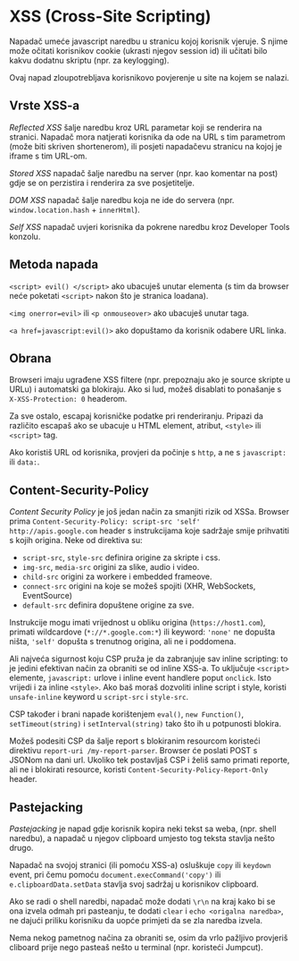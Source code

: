 # XSS (Cross-Site Scripting)

Napadač umeće javascript naredbu u stranicu kojoj korisnik vjeruje. S njime može očitati korisnikov cookie (ukrasti njegov session id) ili učitati bilo kakvu dodatnu skriptu (npr. za keylogging).

Ovaj napad zloupotrebljava korisnikovo povjerenje u site na kojem se nalazi.

## Vrste XSS-a

*Reflected XSS* šalje naredbu kroz URL parametar koji se renderira na stranici. Napadač mora natjerati korisnika da ode na URL s tim parametrom (može biti skriven shortenerom), ili posjeti napadačevu stranicu na kojoj je iframe s tim URL-om.

*Stored XSS* napadač šalje naredbu na server (npr. kao komentar na post) gdje se on perzistira i renderira za sve posjetitelje.

*DOM XSS* napadač šalje naredbu koja ne ide do servera (npr. `window.location.hash` + `innerHtml`).

*Self XSS* napadač uvjeri korisnika da pokrene naredbu kroz Developer Tools konzolu.

## Metoda napada

`<script> evil() </script>` ako ubacuješ unutar elementa (s tim da browser neće poketati `<script>` nakon što je stranica loadana).

`<img onerror=evil>` ili `<p onmouseover>` ako ubacuješ unutar taga.

`<a href=javascript:evil()>` ako dopuštamo da korisnik odabere URL linka.

## Obrana

Browseri imaju ugrađene XSS filtere (npr. prepoznaju ako je source skripte u URLu) i automatski ga blokiraju. Ako si lud, možeš disablati to ponašanje s `X-XSS-Protection: 0` headerom.

Za sve ostalo, escapaj korisničke podatke pri renderiranju. Pripazi da različito escapaš ako se ubacuje u HTML element, atribut, `<style>` ili `<script>` tag.

Ako koristiš URL od korisnika, provjeri da počinje s `http`, a ne s `javascript:` ili `data:`.

## Content-Security-Policy

*Content Security Policy* je još jedan način za smanjiti rizik od XSSa. Browser prima `Content-Security-Policy: script-src 'self' http://apis.google.com` header s instrukcijama koje sadržaje smije prihvatiti s kojih origina. Neke od direktiva su:
* `script-src`, `style-src` definira origine za skripte i css.
* `img-src`, `media-src` origini za slike, audio i video.
* `child-src` origini za workere i embedded frameove.
* `connect-src` origini na koje se možeš spojiti (XHR, WebSockets, EventSource)
* `default-src` definira dopuštene origine za sve.

Instrukcije mogu imati vrijednost u obliku origina (`https://host1.com`), primati wildcardove (`*://*.google.com:*`) ili keyword: `'none'` ne dopušta ništa, `'self'` dopušta s trenutnog origina, ali ne i poddomena.

Ali najveća sigurnost koju CSP pruža je da zabranjuje sav inline scripting: to je jedini efektivan način za obraniti se od inline XSS-a. To uključuje `<script>` elemente, `javascript:` urlove i inline event handlere poput `onclick`. Isto vrijedi i za inline `<style>`. Ako baš moraš dozvoliti inline script i style, koristi `unsafe-inline` keyword u `script-src` i `style-src`.

CSP također i brani napade korištenjem `eval()`, `new Function()`, `setTimeout(string)` i `setInterval(string)` tako što ih u potpunosti blokira.

Možeš podesiti CSP da šalje report s blokiranim resourcom koristeći direktivu `report-uri /my-report-parser`. Browser će poslati POST s JSONom na dani url.
Ukoliko tek postavljaš CSP i želiš samo primati reporte, ali ne i blokirati resource, koristi `Content-Security-Policy-Report-Only` header.

## Pastejacking

*Pastejacking* je napad gdje korisnik kopira neki tekst sa weba, (npr. shell naredbu), a napadač u njegov clipboard umjesto tog teksta stavlja nešto drugo.

Napadač na svojoj stranici (ili pomoću XSS-a) osluškuje `copy` ili `keydown` event, pri čemu pomoću `document.execCommand('copy')` ili `e.clipboardData.setData` stavlja svoj sadržaj u korisnikov clipboard.

Ako se radi o shell naredbi, napadač može dodati `\r\n` na kraj kako bi se ona izvela odmah pri pasteanju, te dodati `clear` i `echo <origalna naredba>`, ne dajući priliku korisniku da uopće primjeti da se zla naredba izvela.

Nema nekog pametnog načina za obraniti se, osim da vrlo pažljivo provjeriš cliboard prije nego pasteaš nešto u terminal (npr. koristeći Jumpcut).

